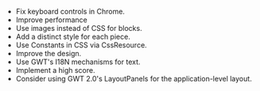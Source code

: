 * Fix keyboard controls in Chrome.
* Improve performance
* Use images instead of CSS for blocks.
* Add a distinct style for each piece.
* Use Constants in CSS via CssResource.
* Improve the design.
* Use GWT's I18N mechanisms for text.
* Implement a high score.
* Consider using GWT 2.0's LayoutPanels for the application-level layout.